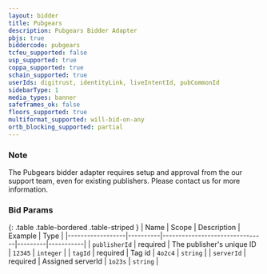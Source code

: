 ```yaml
---
layout: bidder
title: Pubgears
description: Pubgears Bidder Adapter
pbjs: true
biddercode: pubgears
tcfeu_supported: false
usp_supported: true
coppa_supported: true
schain_supported: true
userIds: digitrust, identityLink, liveIntentId, pubCommonId
sidebarType: 1
media_types: banner
safeframes_ok: false
floors_supported: true
multiformat_supported: will-bid-on-any
ortb_blocking_supported: partial
---
```


### Note

The Pubgears bidder adapter requires setup and approval from the our support team, even for existing publishers. Please contact us for more information.

### Bid Params

{: .table .table-bordered .table-striped }
| Name             | Scope    | Description                    | Example | Type      |
|------------------|----------|--------------------------------|---------|-----------|
| `publisherId`    | required | The publisher's unique ID      | `12345` | `integer` |
| `tagId`          | required | Tag id                         | `4o2c4` | `string`  |
| `serverId`       | required | Assigned serverId              | `1o23s` | `string`  |
